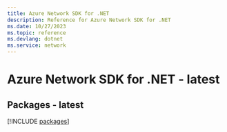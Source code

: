 ```yaml
---
title: Azure Network SDK for .NET
description: Reference for Azure Network SDK for .NET
ms.date: 10/27/2023
ms.topic: reference
ms.devlang: dotnet
ms.service: network
---
```

# Azure Network SDK for .NET - latest
## Packages - latest
[!INCLUDE [packages](network-index.md)]